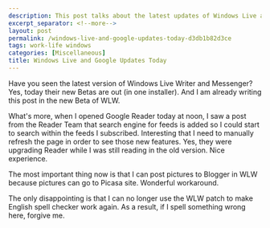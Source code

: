 ```yaml
---
description: This post talks about the latest updates of Windows Live and Google.
excerpt_separator: <!--more-->
layout: post
permalink: /windows-live-and-google-updates-today-d3db1b82d3ce
tags: work-life windows
categories: [Miscellaneous]
title: Windows Live and Google Updates Today
---
```

Have you seen the latest version of Windows Live Writer and Messenger? Yes, today their new Betas are out (in one installer). And I am already writing this post in the new Beta of WLW.

What's more, when I opened Google Reader today at noon, I saw a post from the Reader Team that search engine for feeds is added so I could start to search within the feeds I subscribed. Interesting that I need to manually refresh the page in order to see those new features. Yes, they were upgrading Reader while I was still reading in the old version. Nice experience.

The most important thing now is that I can post pictures to Blogger in WLW because pictures can go to Picasa site. Wonderful workaround.

The only disappointing is that I can no longer use the WLW patch to make English spell checker work again. As a result, if I spell something wrong here, forgive me.
<!--more-->